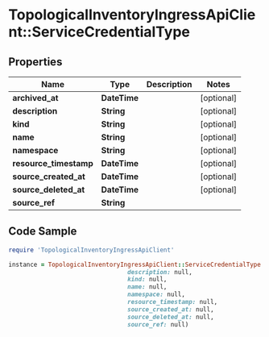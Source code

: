 # TopologicalInventoryIngressApiClient::ServiceCredentialType

## Properties

Name | Type | Description | Notes
------------ | ------------- | ------------- | -------------
**archived_at** | **DateTime** |  | [optional] 
**description** | **String** |  | [optional] 
**kind** | **String** |  | [optional] 
**name** | **String** |  | [optional] 
**namespace** | **String** |  | [optional] 
**resource_timestamp** | **DateTime** |  | [optional] 
**source_created_at** | **DateTime** |  | [optional] 
**source_deleted_at** | **DateTime** |  | [optional] 
**source_ref** | **String** |  | 

## Code Sample

```ruby
require 'TopologicalInventoryIngressApiClient'

instance = TopologicalInventoryIngressApiClient::ServiceCredentialType.new(archived_at: null,
                                 description: null,
                                 kind: null,
                                 name: null,
                                 namespace: null,
                                 resource_timestamp: null,
                                 source_created_at: null,
                                 source_deleted_at: null,
                                 source_ref: null)
```


